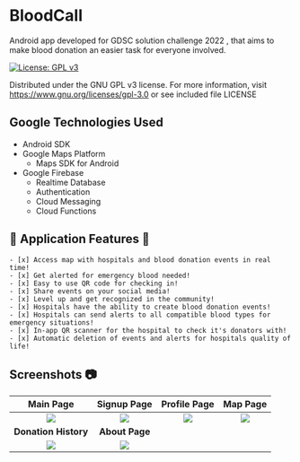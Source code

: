# BloodCall
Android app developed for GDSC solution challenge 2022 , that aims to make blood donation an easier task for everyone involved.


[![License: GPL v3](https://img.shields.io/badge/License-GPLv3-blue.svg)](https://www.gnu.org/licenses/gpl-3.0)

Distributed under the GNU GPL v3 license.
For more information, visit https://www.gnu.org/licenses/gpl-3.0 or see included file LICENSE

## Google Technologies Used
- Android SDK
- Google Maps Platform
    - Maps SDK for Android
- Google Firebase
    - Realtime Database
    - Authentication
    - Cloud Messaging
    - Cloud Functions

## :cherry_blossom: Application Features :cherry_blossom:
    - [x] Access map with hospitals and blood donation events in real time!
    - [x] Get alerted for emergency blood needed!
    - [x] Easy to use QR code for checking in!
    - [x] Share events on your social media!
    - [x] Level up and get recognized in the community!
    - [x] Hospitals have the ability to create blood donation events!
    - [x] Hospitals can send alerts to all compatible blood types for emergency situations!
    - [x] In-app QR scanner for the hospital to check it's donators with!
    - [x] Automatic deletion of events and alerts for hospitals quality of life!
  
## Screenshots 📷
|           **Main Page**            |            **Signup Page**            |               **Profile Page**                |           **Map Page**           |
|:------------------------------------:|:------------------------------------:|:------------------------------------:|:------------------------------------:|
| ![](https://i.imgur.com/SCI9QFs.jpeg) |![](https://i.imgur.com/ttx2G4K.jpeg)|![](https://i.imgur.com/U8GY0ce.jpeg)| ![](https://i.imgur.com/bH5uSZe.jpeg)|
|            **Donation History**             |            **About Page**            |
| ![](https://i.imgur.com/vpv3QRN.jpeg)| ![](https://i.imgur.com/SqWaNgv.jpeg)|
